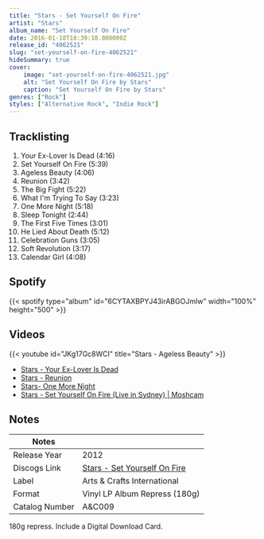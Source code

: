 ```yaml
---
title: "Stars - Set Yourself On Fire"
artist: "Stars"
album_name: "Set Yourself On Fire"
date: 2016-01-18T18:39:18.000000Z
release_id: "4062521"
slug: "set-yourself-on-fire-4062521"
hideSummary: true
cover:
    image: "set-yourself-on-fire-4062521.jpg"
    alt: "Set Yourself On Fire by Stars"
    caption: "Set Yourself On Fire by Stars"
genres: ["Rock"]
styles: ["Alternative Rock", "Indie Rock"]
---
```


## Tracklisting
1. Your Ex-Lover Is Dead (4:16)
2. Set Yourself On Fire (5:39)
3. Ageless Beauty (4:06)
4. Reunion (3:42)
5. The Big Fight (5:22)
6. What I'm Trying To Say (3:23)
7. One More Night (5:18)
8. Sleep Tonight (2:44)
9. The First Five Times (3:01)
10. He Lied About Death (5:12)
11. Celebration Guns (3:05)
12. Soft Revolution (3:17)
13. Calendar Girl (4:08)


## Spotify
{{< spotify type="album" id="6CYTAXBPYJ43irABGOJmIw" width="100%" height="500" >}}



## Videos
{{< youtube id="JKg17Gc8WCI" title="Stars - Ageless Beauty" >}}
- [Stars - Your Ex-Lover Is Dead](https://www.youtube.com/watch?v=r5Or6-HOveg)
- [Stars - Reunion](https://www.youtube.com/watch?v=KnZt39OKfcc)
- [Stars- One More Night](https://www.youtube.com/watch?v=UN3ftt-Gr24)
- [Stars - Set Yourself On Fire (Live in Sydney) | Moshcam](https://www.youtube.com/watch?v=FBH3hgq0bwg)

## Notes
| Notes          |             |
| ---------------| ----------- |
| Release Year   | 2012 |
| Discogs Link   | [Stars - Set Yourself On Fire](https://www.discogs.com/release/4062521-Stars-Set-Yourself-On-Fire) |
| Label          | Arts & Crafts International |
| Format         | Vinyl LP Album Repress (180g) |
| Catalog Number | A&C009 |

180g repress. Include a Digital Download Card.
